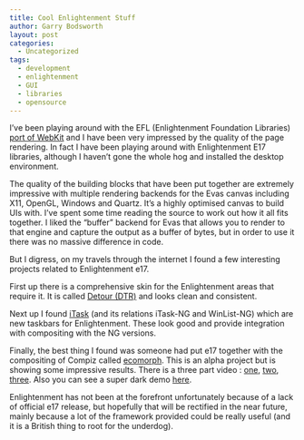 ```yaml
---
title: Cool Enlightenment Stuff
author: Garry Bodsworth
layout: post
categories:
  - Uncategorized
tags:
  - development
  - enlightenment
  - GUI
  - libraries
  - opensource
---
```

I&#8217;ve been playing around with the EFL (Enlightenment Foundation Libraries) [port of WebKit][1] and I have been very impressed by the quality of the page rendering. In fact I have been playing around with Enlightenment E17 libraries, although I haven&#8217;t gone the whole hog and installed the desktop environment.

The quality of the building blocks that have been put together are extremely impressive with multiple rendering backends for the Evas canvas including X11, OpenGL, Windows and Quartz. It&#8217;s a highly optimised canvas to build UIs with. I&#8217;ve spent some time reading the source to work out how it all fits together. I liked the &#8220;buffer&#8221; backend for Evas that allows you to render to that engine and capture the output as a buffer of bytes, but in order to use it there was no massive difference in code.

But I digress, on my travels through the internet I found a few interesting projects related to Enlightenment e17.

First up there is a comprehensive skin for the Enlightenment areas that require it. It is called [Detour (DTR)][2] and looks clean and consistent.

Next up I found [iTask][3] (and its relations iTask-NG and WinList-NG) which are new taskbars for Enlightenment. These look good and provide integration with compositing with the NG versions.

Finally, the best thing I found was someone had put e17 together with the compositing of Compiz called [ecomorph][4]. This is an alpha project but is showing some impressive results. There is a three part video : [one][5], [two][6], [three][7]. Also you can see a super dark demo [here][8].

Enlightenment has not been at the forefront unfortunately because of a lack of official e17 release, but hopefully that will be rectified in the near future, mainly because a lot of the framework provided could be really useful (and it is a British thing to root for the underdog).

 [1]: http://code.staikos.net/cgi-bin/gitweb.cgi?p=webkit;a=shortlog;h=kenneth/efl-port
 [2]: http://code.google.com/p/detour/
 [3]: http://code.google.com/p/itask-module/
 [4]: http://code.google.com/p/itask-module/wiki/Stuff
 [5]: http://www.youtube.com/watch?v=RHbQ0ASlzCQ
 [6]: http://www.youtube.com/watch?v=5G9hr-izzn4
 [7]: http://www.youtube.com/watch?v=21VURWljN4A
 [8]: http://www.youtube.com/watch?v=w5gDEiJpBwI